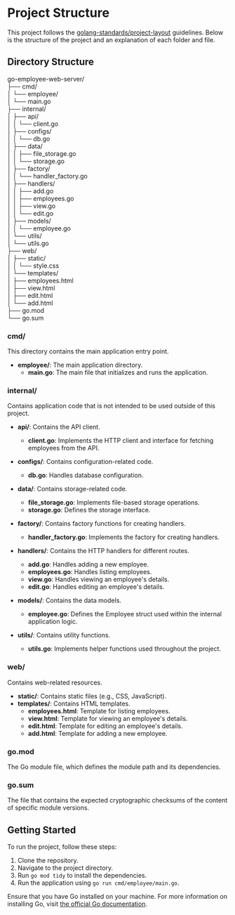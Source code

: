# Project Structure

This project follows the [golang-standards/project-layout](https://github.com/golang-standards/project-layout) guidelines. Below is the structure of the project and an explanation of each folder and file.

## Directory Structure
go-employee-web-server/\
├── cmd/\
│ └── employee/\
│ └── main.go\
├── internal/\
│ ├── api/\
│ │ └── client.go\
│ ├── configs/\
│ │ └── db.go\
│ ├── data/\
│ │ ├── file_storage.go\
│ │ └── storage.go\
│ ├── factory/\
│ │ └── handler_factory.go\
│ ├── handlers/\
│ │ ├── add.go\
│ │ ├── employees.go\
│ │ ├── view.go\
│ │ └── edit.go\
│ ├── models/\
│ │ └── employee.go\
│ └── utils/\
│ └── utils.go\
├── web/\
│ ├── static/\
│ │ └── style.css\
│ └── templates/\
│ ├── employees.html\
│ ├── view.html\
│ ├── edit.html\
│ └── add.html\
├── go.mod\
└── go.sum



### cmd/
This directory contains the main application entry point.

- **employee/**: The main application directory.
    - **main.go**: The main file that initializes and runs the application.

### internal/
Contains application code that is not intended to be used outside of this project.

- **api/**: Contains the API client.
    - **client.go**: Implements the HTTP client and interface for fetching employees from the API.

- **configs/**: Contains configuration-related code.
    - **db.go**: Handles database configuration.

- **data/**: Contains storage-related code.
    - **file_storage.go**: Implements file-based storage operations.
    - **storage.go**: Defines the storage interface.

- **factory/**: Contains factory functions for creating handlers.
    - **handler_factory.go**: Implements the factory for creating handlers.

- **handlers/**: Contains the HTTP handlers for different routes.
    - **add.go**: Handles adding a new employee.
    - **employees.go**: Handles listing employees.
    - **view.go**: Handles viewing an employee's details.
    - **edit.go**: Handles editing an employee's details.

- **models/**: Contains the data models.
    - **employee.go**: Defines the Employee struct used within the internal application logic.

- **utils/**: Contains utility functions.
    - **utils.go**: Implements helper functions used throughout the project.

### web/
Contains web-related resources.

- **static/**: Contains static files (e.g., CSS, JavaScript).
- **templates/**: Contains HTML templates.
    - **employees.html**: Template for listing employees.
    - **view.html**: Template for viewing an employee's details.
    - **edit.html**: Template for editing an employee's details.
    - **add.html**: Template for adding a new employee.

### go.mod
The Go module file, which defines the module path and its dependencies.

### go.sum
The file that contains the expected cryptographic checksums of the content of specific module versions.

## Getting Started

To run the project, follow these steps:

1. Clone the repository.
2. Navigate to the project directory.
3. Run `go mod tidy` to install the dependencies.
4. Run the application using `go run cmd/employee/main.go`.

Ensure that you have Go installed on your machine. For more information on installing Go, visit [the official Go documentation](https://golang.org/doc/install).